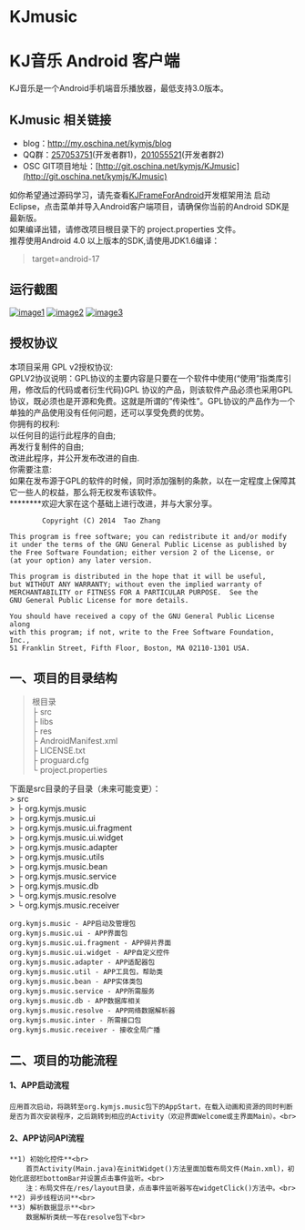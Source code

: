 KJmusic
=======
# **KJ音乐 Android 客户端** #
KJ音乐是一个Android手机端音乐播放器，最低支持3.0版本。

## KJmusic 相关链接
* blog：http://my.oschina.net/kymjs/blog<br>
* QQ群：[257053751](http://jq.qq.com/?_wv=1027&k=WoM2Aa)(开发者群1)，[201055521](http://jq.qq.com/?_wv=1027&k=MBVdpK)(开发者群2)
* OSC GIT项目地址：[http://git.oschina.net/kymjs/KJmusic](http://git.oschina.net/kymjs/KJmusic)

如你希望通过源码学习，请先查看[KJFrameForAndroid](https://github.com/kymjs/KJFrameForAndroid)开发框架用法
启动Eclipse，点击菜单并导入Android客户端项目，请确保你当前的Android SDK是最新版。<br>
如果编译出错，请修改项目根目录下的 project.properties 文件。<br>
推荐使用Android 4.0 以上版本的SDK,请使用JDK1.6编译：

> target=android-17

## 运行截图
[![image1](http://imgsrc.baidu.com/forum/pic/item/0047dcdda144ad34057480b5d4a20cf430ad8599.jpg)](http://git.oschina.net/kymjs/KJmusic)
[![image2](http://imgsrc.baidu.com/forum/pic/item/74b9ac1190ef76c6dd3ffc199916fdfaae5167f3.jpg)](http://git.oschina.net/kymjs/KJmusic)
[![image3](http://imgsrc.baidu.com/forum/pic/item/98479654564e925842ff81dc9882d158cdbf4e99.jpg)](http://git.oschina.net/kymjs/KJmusic)

## 授权协议
本项目采用 GPL v2授权协议:<br>
GPLV2协议说明：GPL协议的主要内容是只要在一个软件中使用(“使用”指类库引用，修改后的代码或者衍生代码)GPL 协议的产品，则该软件产品必须也采用GPL协议，既必须也是开源和免费。这就是所谓的”传染性”。GPL协议的产品作为一个单独的产品使用没有任何问题，还可以享受免费的优势。<br>
你拥有的权利:<br>
    以任何目的运行此程序的自由;<br>
    再发行复制件的自由;<br>
    改进此程序，并公开发布改进的自由.<br>
你需要注意:<br>
                如果在发布源于GPL的软件的时候，同时添加强制的条款，以在一定程度上保障其它一些人的权益，那么将无权发布该软件。<br>
********欢迎大家在这个基础上进行改进，并与大家分享。<br>

			Copyright (C) 2014  Tao Zhang

    This program is free software; you can redistribute it and/or modify
    it under the terms of the GNU General Public License as published by
    the Free Software Foundation; either version 2 of the License, or
    (at your option) any later version.

    This program is distributed in the hope that it will be useful,
    but WITHOUT ANY WARRANTY; without even the implied warranty of
    MERCHANTABILITY or FITNESS FOR A PARTICULAR PURPOSE.  See the
    GNU General Public License for more details.

    You should have received a copy of the GNU General Public License along
    with this program; if not, write to the Free Software Foundation, Inc.,
    51 Franklin Street, Fifth Floor, Boston, MA 02110-1301 USA.

## **一、项目的目录结构** ##
> 根目录<br>
> ├ src<br>
> ├ libs<br>
> ├ res<br>
> ├ AndroidManifest.xml<br>
> ├ LICENSE.txt<br>
> ├ proguard.cfg<br>
> └ project.properties<br>

下面是src目录的子目录（未来可能变更）：<br>
	> src<br>
	> ├ org.kymjs.music<br>
	> ├ org.kymjs.music.ui<br>
	> ├ org.kymjs.music.ui.fragment<br>
	> ├ org.kymjs.music.ui.widget<br>
	> ├ org.kymjs.music.adapter<br>
	> ├ org.kymjs.music.utils<br>
	> ├ org.kymjs.music.bean<br>
	> ├ org.kymjs.music.service<br>
	> ├ org.kymjs.music.db<br>
	> └ org.kymjs.music.resolve<br>
	> └ org.kymjs.music.receiver<br>
	
	org.kymjs.music	- APP启动及管理包
	org.kymjs.music.ui - APP界面包
	org.kymjs.music.ui.fragment - APP碎片界面
	org.kymjs.music.ui.widget - APP自定义控件
	org.kymjs.music.adapter - APP适配器包
	org.kymjs.music.util - APP工具包，帮助类
	org.kymjs.music.bean - APP实体类包
	org.kymjs.music.service - APP所需服务
	org.kymjs.music.db - APP数据库相关
	org.kymjs.music.resolve - APP网络数据解析器
	org.kymjs.music.inter - 所需接口包
	org.kymjs.music.receiver - 接收全局广播
	
## **二、项目的功能流程** ##
#### 1、APP启动流程 ####
	应用首次启动，将跳转至org.kymjs.music包下的AppStart，在载入动画和资源的同时判断是否为首次安装程序，之后跳转到相应的Activity（欢迎界面Welcome或主界面Main）。<br>

#### 2、APP访问API流程 ####
	**1) 初始化控件**<br>
		首页Activity(Main.java)在initWidget()方法里面加载布局文件(Main.xml)，初始化底部栏bottomBar并设置点击事件监听。<br>
		注：布局文件在/res/layout目录，点击事件监听器写在widgetClick()方法中。<br>
	**2) 异步线程访问**<br>
	**3) 解析数据显示**<br>
		数据解析类统一写在resolve包下<br>